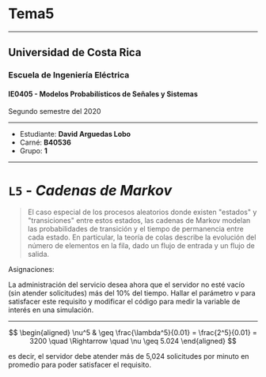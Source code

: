 # Tema5

---

## Universidad de Costa Rica
### Escuela de Ingeniería Eléctrica
#### IE0405 - Modelos Probabilísticos de Señales y Sistemas

Segundo semestre del 2020

---

* Estudiante: **David Arguedas Lobo**
* Carné: **B40536**
* Grupo: **1**

---


# `L5` - *Cadenas de Markov*

> El caso especial de los procesos aleatorios donde existen "estados" y "transiciones" entre estos estados, las cadenas de Markov modelan las probabilidades de transición y el tiempo de permanencia entre cada estado. En particular, la teoría de colas describe la evolución del número de elementos en la fila, dado un flujo de entrada y un flujo de salida.

Asignaciones:

La administración del servicio desea ahora que el servidor no esté vacío (sin atender solicitudes) más del 10% del tiempo. Hallar el parámetro $\nu$ para satisfacer este requisito y modificar el código para medir la variable de interés en una simulación.

---
$$
\begin{aligned}
\nu^5 & \geq \frac{\lambda^5}{0.01} = \frac{2^5}{0.01} = 3200 \quad \Rightarrow \quad \nu \geq 5.024
\end{aligned}
$$

es decir, el servidor debe atender más de 5,024 solicitudes por minuto en promedio para poder satisfacer el requisito.








